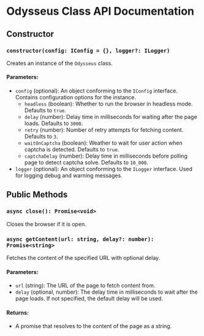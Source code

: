 # Odysseus Class API Documentation

## Constructor

### `constructor(config: IConfig = {}, logger?: ILogger)`

Creates an instance of the `Odysseus` class.

#### Parameters:

- `config` (optional): An object conforming to the `IConfig` interface. Contains configuration options for the instance.
  - `headless` (boolean): Whether to run the browser in headless mode. Defaults to `true`.
  - `delay` (number): Delay time in milliseconds for waiting after the page loads. Defaults to `3000`.
  - `retry` (number): Number of retry attempts for fetching content. Defaults to `3`.
  - `waitOnCaptcha` (boolean): Weather to wait for user action when captcha is detected. Defaults to `true`.
  - `captchaDelay` (number): Delay time in milliseconds before polling page to detect captcha solve. Defaults to `10_000`.
- `logger` (optional): An object conforming to the `ILogger` interface. Used for logging debug and warning messages.

## Public Methods

### `async close(): Promise<void>`

Closes the browser if it is open.

### `async getContent(url: string, delay?: number): Promise<string>`

Fetches the content of the specified URL with optional delay.

#### Parameters:

- `url` (string): The URL of the page to fetch content from.
- `delay` (optional, number): The delay time in milliseconds to wait after the page loads. If not specified, the default delay will be used.

#### Returns:

- A promise that resolves to the content of the page as a string.
